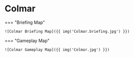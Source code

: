 # Colmar

=== "Briefing Map"

    ![Colmar Briefing Map]({{ img('Colmar.briefing.jpg') }})

=== "Gameplay Map"

    ![Colmar Gameplay Map]({{ img('Colmar.jpg') }})
